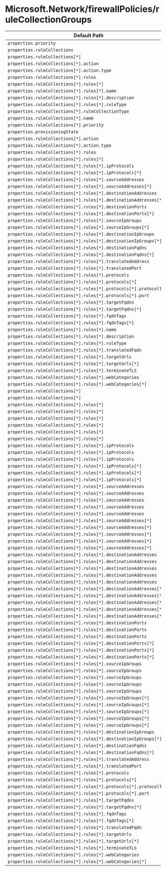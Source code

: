 # Microsoft.Network/firewallPolicies/ruleCollectionGroups

| Default Path | Alias |
|---|---|
| `properties.priority` | `Microsoft.Network/firewallPolicies/ruleCollectionGroups/priority` |
| `properties.ruleCollections` | `Microsoft.Network/firewallPolicies/ruleCollectionGroups/ruleCollections` |
| `properties.ruleCollections[*]` | `Microsoft.Network/firewallPolicies/ruleCollectionGroups/ruleCollections[*]` |
| `properties.ruleCollections[*].action` | `Microsoft.Network/firewallPolicies/ruleCollectionGroups/ruleCollections[*].FirewallPolicyNatRuleCollection.action` |
| `properties.ruleCollections[*].action.type` | `Microsoft.Network/firewallPolicies/ruleCollectionGroups/ruleCollections[*].FirewallPolicyNatRuleCollection.action.type` |
| `properties.ruleCollections[*].rules` | `Microsoft.Network/firewallPolicies/ruleCollectionGroups/ruleCollections[*].FirewallPolicyNatRuleCollection.rules` |
| `properties.ruleCollections[*].rules[*]` | `Microsoft.Network/firewallPolicies/ruleCollectionGroups/ruleCollections[*].FirewallPolicyNatRuleCollection.rules[*]` |
| `properties.ruleCollections[*].rules[*].name` | `Microsoft.Network/firewallPolicies/ruleCollectionGroups/ruleCollections[*].FirewallPolicyNatRuleCollection.rules[*].name` |
| `properties.ruleCollections[*].rules[*].description` | `Microsoft.Network/firewallPolicies/ruleCollectionGroups/ruleCollections[*].FirewallPolicyNatRuleCollection.rules[*].description` |
| `properties.ruleCollections[*].rules[*].ruleType` | `Microsoft.Network/firewallPolicies/ruleCollectionGroups/ruleCollections[*].FirewallPolicyNatRuleCollection.rules[*].ruleType` |
| `properties.ruleCollections[*].ruleCollectionType` | `Microsoft.Network/firewallPolicies/ruleCollectionGroups/ruleCollections[*].ruleCollectionType` |
| `properties.ruleCollections[*].name` | `Microsoft.Network/firewallPolicies/ruleCollectionGroups/ruleCollections[*].name` |
| `properties.ruleCollections[*].priority` | `Microsoft.Network/firewallPolicies/ruleCollectionGroups/ruleCollections[*].priority` |
| `properties.provisioningState` | `Microsoft.Network/firewallPolicies/ruleCollectionGroups/provisioningState` |
| `properties.ruleCollections[*].action` | `Microsoft.Network/firewallPolicies/ruleCollectionGroups/ruleCollections[*].FirewallPolicyFilterRuleCollection.action` |
| `properties.ruleCollections[*].action.type` | `Microsoft.Network/firewallPolicies/ruleCollectionGroups/ruleCollections[*].FirewallPolicyFilterRuleCollection.action.type` |
| `properties.ruleCollections[*].rules` | `Microsoft.Network/firewallPolicies/ruleCollectionGroups/ruleCollections[*].FirewallPolicyFilterRuleCollection.rules` |
| `properties.ruleCollections[*].rules[*]` | `Microsoft.Network/firewallPolicies/ruleCollectionGroups/ruleCollections[*].FirewallPolicyFilterRuleCollection.rules[*]` |
| `properties.ruleCollections[*].rules[*].ipProtocols` | `Microsoft.Network/firewallPolicies/ruleCollectionGroups/ruleCollections[*].FirewallPolicyFilterRuleCollection.rules[*].NetworkRule.ipProtocols` |
| `properties.ruleCollections[*].rules[*].ipProtocols[*]` | `Microsoft.Network/firewallPolicies/ruleCollectionGroups/ruleCollections[*].FirewallPolicyFilterRuleCollection.rules[*].NetworkRule.ipProtocols[*]` |
| `properties.ruleCollections[*].rules[*].sourceAddresses` | `Microsoft.Network/firewallPolicies/ruleCollectionGroups/ruleCollections[*].FirewallPolicyFilterRuleCollection.rules[*].NetworkRule.sourceAddresses` |
| `properties.ruleCollections[*].rules[*].sourceAddresses[*]` | `Microsoft.Network/firewallPolicies/ruleCollectionGroups/ruleCollections[*].FirewallPolicyFilterRuleCollection.rules[*].NetworkRule.sourceAddresses[*]` |
| `properties.ruleCollections[*].rules[*].destinationAddresses` | `Microsoft.Network/firewallPolicies/ruleCollectionGroups/ruleCollections[*].FirewallPolicyFilterRuleCollection.rules[*].NetworkRule.destinationAddresses` |
| `properties.ruleCollections[*].rules[*].destinationAddresses[*]` | `Microsoft.Network/firewallPolicies/ruleCollectionGroups/ruleCollections[*].FirewallPolicyFilterRuleCollection.rules[*].NetworkRule.destinationAddresses[*]` |
| `properties.ruleCollections[*].rules[*].destinationPorts` | `Microsoft.Network/firewallPolicies/ruleCollectionGroups/ruleCollections[*].FirewallPolicyFilterRuleCollection.rules[*].NetworkRule.destinationPorts` |
| `properties.ruleCollections[*].rules[*].destinationPorts[*]` | `Microsoft.Network/firewallPolicies/ruleCollectionGroups/ruleCollections[*].FirewallPolicyFilterRuleCollection.rules[*].NetworkRule.destinationPorts[*]` |
| `properties.ruleCollections[*].rules[*].sourceIpGroups` | `Microsoft.Network/firewallPolicies/ruleCollectionGroups/ruleCollections[*].FirewallPolicyFilterRuleCollection.rules[*].NetworkRule.sourceIpGroups` |
| `properties.ruleCollections[*].rules[*].sourceIpGroups[*]` | `Microsoft.Network/firewallPolicies/ruleCollectionGroups/ruleCollections[*].FirewallPolicyFilterRuleCollection.rules[*].NetworkRule.sourceIpGroups[*]` |
| `properties.ruleCollections[*].rules[*].destinationIpGroups` | `Microsoft.Network/firewallPolicies/ruleCollectionGroups/ruleCollections[*].FirewallPolicyFilterRuleCollection.rules[*].NetworkRule.destinationIpGroups` |
| `properties.ruleCollections[*].rules[*].destinationIpGroups[*]` | `Microsoft.Network/firewallPolicies/ruleCollectionGroups/ruleCollections[*].FirewallPolicyFilterRuleCollection.rules[*].NetworkRule.destinationIpGroups[*]` |
| `properties.ruleCollections[*].rules[*].destinationFqdns` | `Microsoft.Network/firewallPolicies/ruleCollectionGroups/ruleCollections[*].FirewallPolicyFilterRuleCollection.rules[*].NetworkRule.destinationFqdns` |
| `properties.ruleCollections[*].rules[*].destinationFqdns[*]` | `Microsoft.Network/firewallPolicies/ruleCollectionGroups/ruleCollections[*].FirewallPolicyFilterRuleCollection.rules[*].NetworkRule.destinationFqdns[*]` |
| `properties.ruleCollections[*].rules[*].translatedAddress` | `Microsoft.Network/firewallPolicies/ruleCollectionGroups/ruleCollections[*].FirewallPolicyFilterRuleCollection.rules[*].NatRule.translatedAddress` |
| `properties.ruleCollections[*].rules[*].translatedPort` | `Microsoft.Network/firewallPolicies/ruleCollectionGroups/ruleCollections[*].FirewallPolicyFilterRuleCollection.rules[*].NatRule.translatedPort` |
| `properties.ruleCollections[*].rules[*].protocols` | `Microsoft.Network/firewallPolicies/ruleCollectionGroups/ruleCollections[*].FirewallPolicyFilterRuleCollection.rules[*].ApplicationRule.protocols` |
| `properties.ruleCollections[*].rules[*].protocols[*]` | `Microsoft.Network/firewallPolicies/ruleCollectionGroups/ruleCollections[*].FirewallPolicyFilterRuleCollection.rules[*].ApplicationRule.protocols[*]` |
| `properties.ruleCollections[*].rules[*].protocols[*].protocolType` | `Microsoft.Network/firewallPolicies/ruleCollectionGroups/ruleCollections[*].FirewallPolicyFilterRuleCollection.rules[*].ApplicationRule.protocols[*].protocolType` |
| `properties.ruleCollections[*].rules[*].protocols[*].port` | `Microsoft.Network/firewallPolicies/ruleCollectionGroups/ruleCollections[*].FirewallPolicyFilterRuleCollection.rules[*].ApplicationRule.protocols[*].port` |
| `properties.ruleCollections[*].rules[*].targetFqdns` | `Microsoft.Network/firewallPolicies/ruleCollectionGroups/ruleCollections[*].FirewallPolicyFilterRuleCollection.rules[*].ApplicationRule.targetFqdns` |
| `properties.ruleCollections[*].rules[*].targetFqdns[*]` | `Microsoft.Network/firewallPolicies/ruleCollectionGroups/ruleCollections[*].FirewallPolicyFilterRuleCollection.rules[*].ApplicationRule.targetFqdns[*]` |
| `properties.ruleCollections[*].rules[*].fqdnTags` | `Microsoft.Network/firewallPolicies/ruleCollectionGroups/ruleCollections[*].FirewallPolicyFilterRuleCollection.rules[*].ApplicationRule.fqdnTags` |
| `properties.ruleCollections[*].rules[*].fqdnTags[*]` | `Microsoft.Network/firewallPolicies/ruleCollectionGroups/ruleCollections[*].FirewallPolicyFilterRuleCollection.rules[*].ApplicationRule.fqdnTags[*]` |
| `properties.ruleCollections[*].rules[*].name` | `Microsoft.Network/firewallPolicies/ruleCollectionGroups/ruleCollections[*].FirewallPolicyFilterRuleCollection.rules[*].name` |
| `properties.ruleCollections[*].rules[*].description` | `Microsoft.Network/firewallPolicies/ruleCollectionGroups/ruleCollections[*].FirewallPolicyFilterRuleCollection.rules[*].description` |
| `properties.ruleCollections[*].rules[*].ruleType` | `Microsoft.Network/firewallPolicies/ruleCollectionGroups/ruleCollections[*].FirewallPolicyFilterRuleCollection.rules[*].ruleType` |
| `properties.ruleCollections[*].rules[*].translatedFqdn` | `Microsoft.Network/firewallPolicies/ruleCollectionGroups/ruleCollections[*].FirewallPolicyFilterRuleCollection.rules[*].NatRule.translatedFqdn` |
| `properties.ruleCollections[*].rules[*].targetUrls` | `Microsoft.Network/firewallPolicies/ruleCollectionGroups/ruleCollections[*].FirewallPolicyFilterRuleCollection.rules[*].ApplicationRule.targetUrls` |
| `properties.ruleCollections[*].rules[*].targetUrls[*]` | `Microsoft.Network/firewallPolicies/ruleCollectionGroups/ruleCollections[*].FirewallPolicyFilterRuleCollection.rules[*].ApplicationRule.targetUrls[*]` |
| `properties.ruleCollections[*].rules[*].terminateTLS` | `Microsoft.Network/firewallPolicies/ruleCollectionGroups/ruleCollections[*].FirewallPolicyFilterRuleCollection.rules[*].ApplicationRule.terminateTLS` |
| `properties.ruleCollections[*].rules[*].webCategories` | `Microsoft.Network/firewallPolicies/ruleCollectionGroups/ruleCollections[*].FirewallPolicyFilterRuleCollection.rules[*].ApplicationRule.webCategories` |
| `properties.ruleCollections[*].rules[*].webCategories[*]` | `Microsoft.Network/firewallPolicies/ruleCollectionGroups/ruleCollections[*].FirewallPolicyFilterRuleCollection.rules[*].ApplicationRule.webCategories[*]` |
| `properties.ruleCollections[*]` | `Microsoft.Network/firewallPolicies/ruleCollectionGroups/ruleCollections[*].FirewallPolicyFilterRuleCollection` |
| `properties.ruleCollections[*]` | `Microsoft.Network/firewallPolicies/ruleCollectionGroups/ruleCollections[*].FirewallPolicyNatRuleCollection` |
| `properties.ruleCollections[*].rules[*]` | `Microsoft.Network/firewallPolicies/ruleCollectionGroups/ruleCollections[*].FirewallPolicyFilterRuleCollection.rules[*].NetworkRule` |
| `properties.ruleCollections[*].rules[*]` | `Microsoft.Network/firewallPolicies/ruleCollectionGroups/ruleCollections[*].FirewallPolicyFilterRuleCollection.rules[*].NatRule` |
| `properties.ruleCollections[*].rules[*]` | `Microsoft.Network/firewallPolicies/ruleCollectionGroups/ruleCollections[*].FirewallPolicyFilterRuleCollection.rules[*].ApplicationRule` |
| `properties.ruleCollections[*].rules[*]` | `Microsoft.Network/firewallPolicies/ruleCollectionGroups/ruleCollections[*].FirewallPolicyNatRuleCollection.rules[*].NetworkRule` |
| `properties.ruleCollections[*].rules[*]` | `Microsoft.Network/firewallPolicies/ruleCollectionGroups/ruleCollections[*].FirewallPolicyNatRuleCollection.rules[*].NatRule` |
| `properties.ruleCollections[*].rules[*]` | `Microsoft.Network/firewallPolicies/ruleCollectionGroups/ruleCollections[*].FirewallPolicyNatRuleCollection.rules[*].ApplicationRule` |
| `properties.ruleCollections[*].rules[*].ipProtocols` | `Microsoft.Network/firewallPolicies/ruleCollectionGroups/ruleCollections[*].FirewallPolicyFilterRuleCollection.rules[*].NatRule.ipProtocols` |
| `properties.ruleCollections[*].rules[*].ipProtocols` | `Microsoft.Network/firewallPolicies/ruleCollectionGroups/ruleCollections[*].FirewallPolicyNatRuleCollection.rules[*].NetworkRule.ipProtocols` |
| `properties.ruleCollections[*].rules[*].ipProtocols` | `Microsoft.Network/firewallPolicies/ruleCollectionGroups/ruleCollections[*].FirewallPolicyNatRuleCollection.rules[*].NatRule.ipProtocols` |
| `properties.ruleCollections[*].rules[*].ipProtocols[*]` | `Microsoft.Network/firewallPolicies/ruleCollectionGroups/ruleCollections[*].FirewallPolicyFilterRuleCollection.rules[*].NatRule.ipProtocols[*]` |
| `properties.ruleCollections[*].rules[*].ipProtocols[*]` | `Microsoft.Network/firewallPolicies/ruleCollectionGroups/ruleCollections[*].FirewallPolicyNatRuleCollection.rules[*].NetworkRule.ipProtocols[*]` |
| `properties.ruleCollections[*].rules[*].ipProtocols[*]` | `Microsoft.Network/firewallPolicies/ruleCollectionGroups/ruleCollections[*].FirewallPolicyNatRuleCollection.rules[*].NatRule.ipProtocols[*]` |
| `properties.ruleCollections[*].rules[*].sourceAddresses` | `Microsoft.Network/firewallPolicies/ruleCollectionGroups/ruleCollections[*].FirewallPolicyFilterRuleCollection.rules[*].NatRule.sourceAddresses` |
| `properties.ruleCollections[*].rules[*].sourceAddresses` | `Microsoft.Network/firewallPolicies/ruleCollectionGroups/ruleCollections[*].FirewallPolicyFilterRuleCollection.rules[*].ApplicationRule.sourceAddresses` |
| `properties.ruleCollections[*].rules[*].sourceAddresses` | `Microsoft.Network/firewallPolicies/ruleCollectionGroups/ruleCollections[*].FirewallPolicyNatRuleCollection.rules[*].NetworkRule.sourceAddresses` |
| `properties.ruleCollections[*].rules[*].sourceAddresses` | `Microsoft.Network/firewallPolicies/ruleCollectionGroups/ruleCollections[*].FirewallPolicyNatRuleCollection.rules[*].NatRule.sourceAddresses` |
| `properties.ruleCollections[*].rules[*].sourceAddresses` | `Microsoft.Network/firewallPolicies/ruleCollectionGroups/ruleCollections[*].FirewallPolicyNatRuleCollection.rules[*].ApplicationRule.sourceAddresses` |
| `properties.ruleCollections[*].rules[*].sourceAddresses[*]` | `Microsoft.Network/firewallPolicies/ruleCollectionGroups/ruleCollections[*].FirewallPolicyFilterRuleCollection.rules[*].NatRule.sourceAddresses[*]` |
| `properties.ruleCollections[*].rules[*].sourceAddresses[*]` | `Microsoft.Network/firewallPolicies/ruleCollectionGroups/ruleCollections[*].FirewallPolicyFilterRuleCollection.rules[*].ApplicationRule.sourceAddresses[*]` |
| `properties.ruleCollections[*].rules[*].sourceAddresses[*]` | `Microsoft.Network/firewallPolicies/ruleCollectionGroups/ruleCollections[*].FirewallPolicyNatRuleCollection.rules[*].NetworkRule.sourceAddresses[*]` |
| `properties.ruleCollections[*].rules[*].sourceAddresses[*]` | `Microsoft.Network/firewallPolicies/ruleCollectionGroups/ruleCollections[*].FirewallPolicyNatRuleCollection.rules[*].NatRule.sourceAddresses[*]` |
| `properties.ruleCollections[*].rules[*].sourceAddresses[*]` | `Microsoft.Network/firewallPolicies/ruleCollectionGroups/ruleCollections[*].FirewallPolicyNatRuleCollection.rules[*].ApplicationRule.sourceAddresses[*]` |
| `properties.ruleCollections[*].rules[*].destinationAddresses` | `Microsoft.Network/firewallPolicies/ruleCollectionGroups/ruleCollections[*].FirewallPolicyFilterRuleCollection.rules[*].NatRule.destinationAddresses` |
| `properties.ruleCollections[*].rules[*].destinationAddresses` | `Microsoft.Network/firewallPolicies/ruleCollectionGroups/ruleCollections[*].FirewallPolicyFilterRuleCollection.rules[*].ApplicationRule.destinationAddresses` |
| `properties.ruleCollections[*].rules[*].destinationAddresses` | `Microsoft.Network/firewallPolicies/ruleCollectionGroups/ruleCollections[*].FirewallPolicyNatRuleCollection.rules[*].NetworkRule.destinationAddresses` |
| `properties.ruleCollections[*].rules[*].destinationAddresses` | `Microsoft.Network/firewallPolicies/ruleCollectionGroups/ruleCollections[*].FirewallPolicyNatRuleCollection.rules[*].NatRule.destinationAddresses` |
| `properties.ruleCollections[*].rules[*].destinationAddresses` | `Microsoft.Network/firewallPolicies/ruleCollectionGroups/ruleCollections[*].FirewallPolicyNatRuleCollection.rules[*].ApplicationRule.destinationAddresses` |
| `properties.ruleCollections[*].rules[*].destinationAddresses[*]` | `Microsoft.Network/firewallPolicies/ruleCollectionGroups/ruleCollections[*].FirewallPolicyFilterRuleCollection.rules[*].NatRule.destinationAddresses[*]` |
| `properties.ruleCollections[*].rules[*].destinationAddresses[*]` | `Microsoft.Network/firewallPolicies/ruleCollectionGroups/ruleCollections[*].FirewallPolicyFilterRuleCollection.rules[*].ApplicationRule.destinationAddresses[*]` |
| `properties.ruleCollections[*].rules[*].destinationAddresses[*]` | `Microsoft.Network/firewallPolicies/ruleCollectionGroups/ruleCollections[*].FirewallPolicyNatRuleCollection.rules[*].NetworkRule.destinationAddresses[*]` |
| `properties.ruleCollections[*].rules[*].destinationAddresses[*]` | `Microsoft.Network/firewallPolicies/ruleCollectionGroups/ruleCollections[*].FirewallPolicyNatRuleCollection.rules[*].NatRule.destinationAddresses[*]` |
| `properties.ruleCollections[*].rules[*].destinationAddresses[*]` | `Microsoft.Network/firewallPolicies/ruleCollectionGroups/ruleCollections[*].FirewallPolicyNatRuleCollection.rules[*].ApplicationRule.destinationAddresses[*]` |
| `properties.ruleCollections[*].rules[*].destinationPorts` | `Microsoft.Network/firewallPolicies/ruleCollectionGroups/ruleCollections[*].FirewallPolicyFilterRuleCollection.rules[*].NatRule.destinationPorts` |
| `properties.ruleCollections[*].rules[*].destinationPorts` | `Microsoft.Network/firewallPolicies/ruleCollectionGroups/ruleCollections[*].FirewallPolicyNatRuleCollection.rules[*].NetworkRule.destinationPorts` |
| `properties.ruleCollections[*].rules[*].destinationPorts` | `Microsoft.Network/firewallPolicies/ruleCollectionGroups/ruleCollections[*].FirewallPolicyNatRuleCollection.rules[*].NatRule.destinationPorts` |
| `properties.ruleCollections[*].rules[*].destinationPorts[*]` | `Microsoft.Network/firewallPolicies/ruleCollectionGroups/ruleCollections[*].FirewallPolicyFilterRuleCollection.rules[*].NatRule.destinationPorts[*]` |
| `properties.ruleCollections[*].rules[*].destinationPorts[*]` | `Microsoft.Network/firewallPolicies/ruleCollectionGroups/ruleCollections[*].FirewallPolicyNatRuleCollection.rules[*].NetworkRule.destinationPorts[*]` |
| `properties.ruleCollections[*].rules[*].destinationPorts[*]` | `Microsoft.Network/firewallPolicies/ruleCollectionGroups/ruleCollections[*].FirewallPolicyNatRuleCollection.rules[*].NatRule.destinationPorts[*]` |
| `properties.ruleCollections[*].rules[*].sourceIpGroups` | `Microsoft.Network/firewallPolicies/ruleCollectionGroups/ruleCollections[*].FirewallPolicyFilterRuleCollection.rules[*].NatRule.sourceIpGroups` |
| `properties.ruleCollections[*].rules[*].sourceIpGroups` | `Microsoft.Network/firewallPolicies/ruleCollectionGroups/ruleCollections[*].FirewallPolicyFilterRuleCollection.rules[*].ApplicationRule.sourceIpGroups` |
| `properties.ruleCollections[*].rules[*].sourceIpGroups` | `Microsoft.Network/firewallPolicies/ruleCollectionGroups/ruleCollections[*].FirewallPolicyNatRuleCollection.rules[*].NetworkRule.sourceIpGroups` |
| `properties.ruleCollections[*].rules[*].sourceIpGroups` | `Microsoft.Network/firewallPolicies/ruleCollectionGroups/ruleCollections[*].FirewallPolicyNatRuleCollection.rules[*].NatRule.sourceIpGroups` |
| `properties.ruleCollections[*].rules[*].sourceIpGroups` | `Microsoft.Network/firewallPolicies/ruleCollectionGroups/ruleCollections[*].FirewallPolicyNatRuleCollection.rules[*].ApplicationRule.sourceIpGroups` |
| `properties.ruleCollections[*].rules[*].sourceIpGroups[*]` | `Microsoft.Network/firewallPolicies/ruleCollectionGroups/ruleCollections[*].FirewallPolicyFilterRuleCollection.rules[*].NatRule.sourceIpGroups[*]` |
| `properties.ruleCollections[*].rules[*].sourceIpGroups[*]` | `Microsoft.Network/firewallPolicies/ruleCollectionGroups/ruleCollections[*].FirewallPolicyFilterRuleCollection.rules[*].ApplicationRule.sourceIpGroups[*]` |
| `properties.ruleCollections[*].rules[*].sourceIpGroups[*]` | `Microsoft.Network/firewallPolicies/ruleCollectionGroups/ruleCollections[*].FirewallPolicyNatRuleCollection.rules[*].NetworkRule.sourceIpGroups[*]` |
| `properties.ruleCollections[*].rules[*].sourceIpGroups[*]` | `Microsoft.Network/firewallPolicies/ruleCollectionGroups/ruleCollections[*].FirewallPolicyNatRuleCollection.rules[*].NatRule.sourceIpGroups[*]` |
| `properties.ruleCollections[*].rules[*].sourceIpGroups[*]` | `Microsoft.Network/firewallPolicies/ruleCollectionGroups/ruleCollections[*].FirewallPolicyNatRuleCollection.rules[*].ApplicationRule.sourceIpGroups[*]` |
| `properties.ruleCollections[*].rules[*].destinationIpGroups` | `Microsoft.Network/firewallPolicies/ruleCollectionGroups/ruleCollections[*].FirewallPolicyNatRuleCollection.rules[*].NetworkRule.destinationIpGroups` |
| `properties.ruleCollections[*].rules[*].destinationIpGroups[*]` | `Microsoft.Network/firewallPolicies/ruleCollectionGroups/ruleCollections[*].FirewallPolicyNatRuleCollection.rules[*].NetworkRule.destinationIpGroups[*]` |
| `properties.ruleCollections[*].rules[*].destinationFqdns` | `Microsoft.Network/firewallPolicies/ruleCollectionGroups/ruleCollections[*].FirewallPolicyNatRuleCollection.rules[*].NetworkRule.destinationFqdns` |
| `properties.ruleCollections[*].rules[*].destinationFqdns[*]` | `Microsoft.Network/firewallPolicies/ruleCollectionGroups/ruleCollections[*].FirewallPolicyNatRuleCollection.rules[*].NetworkRule.destinationFqdns[*]` |
| `properties.ruleCollections[*].rules[*].translatedAddress` | `Microsoft.Network/firewallPolicies/ruleCollectionGroups/ruleCollections[*].FirewallPolicyNatRuleCollection.rules[*].NatRule.translatedAddress` |
| `properties.ruleCollections[*].rules[*].translatedPort` | `Microsoft.Network/firewallPolicies/ruleCollectionGroups/ruleCollections[*].FirewallPolicyNatRuleCollection.rules[*].NatRule.translatedPort` |
| `properties.ruleCollections[*].rules[*].protocols` | `Microsoft.Network/firewallPolicies/ruleCollectionGroups/ruleCollections[*].FirewallPolicyNatRuleCollection.rules[*].ApplicationRule.protocols` |
| `properties.ruleCollections[*].rules[*].protocols[*]` | `Microsoft.Network/firewallPolicies/ruleCollectionGroups/ruleCollections[*].FirewallPolicyNatRuleCollection.rules[*].ApplicationRule.protocols[*]` |
| `properties.ruleCollections[*].rules[*].protocols[*].protocolType` | `Microsoft.Network/firewallPolicies/ruleCollectionGroups/ruleCollections[*].FirewallPolicyNatRuleCollection.rules[*].ApplicationRule.protocols[*].protocolType` |
| `properties.ruleCollections[*].rules[*].protocols[*].port` | `Microsoft.Network/firewallPolicies/ruleCollectionGroups/ruleCollections[*].FirewallPolicyNatRuleCollection.rules[*].ApplicationRule.protocols[*].port` |
| `properties.ruleCollections[*].rules[*].targetFqdns` | `Microsoft.Network/firewallPolicies/ruleCollectionGroups/ruleCollections[*].FirewallPolicyNatRuleCollection.rules[*].ApplicationRule.targetFqdns` |
| `properties.ruleCollections[*].rules[*].targetFqdns[*]` | `Microsoft.Network/firewallPolicies/ruleCollectionGroups/ruleCollections[*].FirewallPolicyNatRuleCollection.rules[*].ApplicationRule.targetFqdns[*]` |
| `properties.ruleCollections[*].rules[*].fqdnTags` | `Microsoft.Network/firewallPolicies/ruleCollectionGroups/ruleCollections[*].FirewallPolicyNatRuleCollection.rules[*].ApplicationRule.fqdnTags` |
| `properties.ruleCollections[*].rules[*].fqdnTags[*]` | `Microsoft.Network/firewallPolicies/ruleCollectionGroups/ruleCollections[*].FirewallPolicyNatRuleCollection.rules[*].ApplicationRule.fqdnTags[*]` |
| `properties.ruleCollections[*].rules[*].translatedFqdn` | `Microsoft.Network/firewallPolicies/ruleCollectionGroups/ruleCollections[*].FirewallPolicyNatRuleCollection.rules[*].NatRule.translatedFqdn` |
| `properties.ruleCollections[*].rules[*].targetUrls` | `Microsoft.Network/firewallPolicies/ruleCollectionGroups/ruleCollections[*].FirewallPolicyNatRuleCollection.rules[*].ApplicationRule.targetUrls` |
| `properties.ruleCollections[*].rules[*].targetUrls[*]` | `Microsoft.Network/firewallPolicies/ruleCollectionGroups/ruleCollections[*].FirewallPolicyNatRuleCollection.rules[*].ApplicationRule.targetUrls[*]` |
| `properties.ruleCollections[*].rules[*].terminateTLS` | `Microsoft.Network/firewallPolicies/ruleCollectionGroups/ruleCollections[*].FirewallPolicyNatRuleCollection.rules[*].ApplicationRule.terminateTLS` |
| `properties.ruleCollections[*].rules[*].webCategories` | `Microsoft.Network/firewallPolicies/ruleCollectionGroups/ruleCollections[*].FirewallPolicyNatRuleCollection.rules[*].ApplicationRule.webCategories` |
| `properties.ruleCollections[*].rules[*].webCategories[*]` | `Microsoft.Network/firewallPolicies/ruleCollectionGroups/ruleCollections[*].FirewallPolicyNatRuleCollection.rules[*].ApplicationRule.webCategories[*]` |

